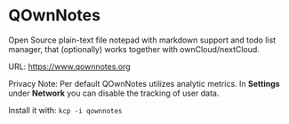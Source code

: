 # QOwnNotes

Open Source plain-text file notepad with markdown support and todo list manager, that (optionally) works together with ownCloud/nextCloud.

URL: https://www.qownnotes.org

Privacy Note: Per default QOwnNotes utilizes analytic metrics. In **Settings** under **Network** you can disable the tracking of user data.

Install it with: `kcp -i qownnotes`
